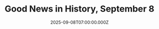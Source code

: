---
title: "Good News in History, September 8"
date: 2025-09-08T07:00:00.000Z
category: Human Kindness
externalLink: "https://www.goodnewsnetwork.org/events060908/"
image: ""
excerpt: "59 years ago, the first episode of Star Trek, featuring “Space: the final frontier” and the USS Enterprise, began its three-year mission of exploration on TV screens across America. The science-fiction television show created by Gene Roddenberry was set in the 23rd century and starred William Shatner and Leonard Nimoy. The NBC show has since […] The post Good News…"
---